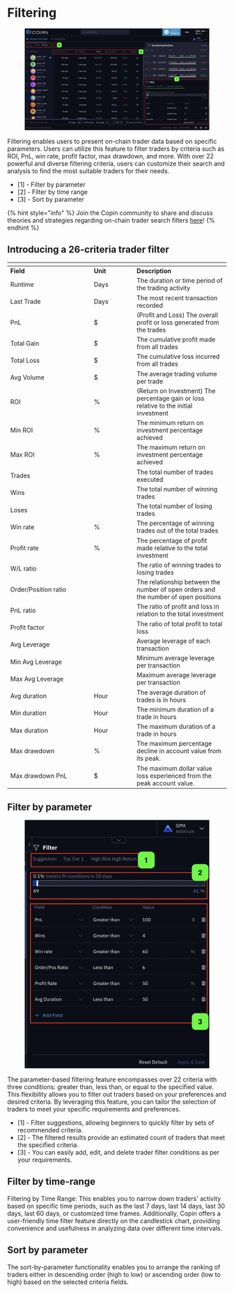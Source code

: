 # Filtering

<figure><img src="../.gitbook/assets/Screen Shot 2023-09-18 at 09.10.02.png" alt=""><figcaption></figcaption></figure>

Filtering enables users to present on-chain trader data based on specific parameters. Users can utilize this feature to filter traders by criteria such as ROI, PnL, win rate, profit factor, max drawdown, and more. With over 22 powerful and diverse filtering criteria, users can customize their search and analysis to find the most suitable traders for their needs.

* \[1] - Filter by parameter
* \[2] - Filter by time range
* \[3] - Sort by parameter

{% hint style="info" %}
Join the Copin community to share and discuss theories and strategies regarding on-chain trader search filters [here](https://t.me/Copin\_io)!
{% endhint %}

## Introducing a 26-criteria trader filter

<table data-header-hidden><thead><tr><th width="178"></th><th width="84.33333333333331"></th><th></th></tr></thead><tbody><tr><td><strong>Field</strong></td><td><strong>Unit</strong></td><td><strong>Description</strong></td></tr><tr><td>Runtime</td><td>Days</td><td>The duration or time period of the trading activity</td></tr><tr><td>Last Trade</td><td>Days</td><td>The most recent transaction recorded</td></tr><tr><td>PnL</td><td>$</td><td>(Profit and Loss) The overall profit or loss generated from the trades</td></tr><tr><td>Total Gain</td><td>$</td><td>The cumulative profit made from all trades</td></tr><tr><td>Total Loss</td><td>$</td><td>The cumulative loss incurred from all trades</td></tr><tr><td>Avg Volume</td><td>$</td><td>The average trading volume per trade</td></tr><tr><td>ROI</td><td>%</td><td>(Return on Investment) The percentage gain or loss relative to the initial investment</td></tr><tr><td>Min ROI</td><td>%</td><td>The minimum return on investment percentage achieved</td></tr><tr><td>Max ROI</td><td>%</td><td>The maximum return on investment percentage achieved</td></tr><tr><td>Trades</td><td></td><td>The total number of trades executed</td></tr><tr><td>Wins</td><td></td><td>The total number of winning trades</td></tr><tr><td>Loses</td><td></td><td>The total number of losing trades</td></tr><tr><td>Win rate</td><td>%</td><td>The percentage of winning trades out of the total trades</td></tr><tr><td>Profit rate</td><td>%</td><td>The percentage of profit made relative to the total investment</td></tr><tr><td>W/L ratio</td><td></td><td>The ratio of winning trades to losing trades</td></tr><tr><td>Order/Position ratio</td><td></td><td>The relationship between the number of open orders and the number of open positions</td></tr><tr><td>PnL ratio</td><td></td><td>The ratio of profit and loss in relation to the total investment</td></tr><tr><td>Profit factor</td><td></td><td>The ratio of total profit to total loss</td></tr><tr><td>Avg Leverage</td><td></td><td>Average leverage of each transaction</td></tr><tr><td>Min Avg Leverage</td><td></td><td>Minimum average leverage per transaction</td></tr><tr><td>Max Avg Leverage</td><td></td><td>Maximum average leverage per transaction</td></tr><tr><td>Avg duration</td><td>Hour</td><td>The average duration of trades is in hours</td></tr><tr><td>Min duration</td><td>Hour</td><td>The minimum duration of a trade in hours</td></tr><tr><td>Max duration</td><td>Hour</td><td>The maximum duration of a trade in hours</td></tr><tr><td>Max drawdown</td><td>%</td><td>The maximum percentage decline in account value from its peak.</td></tr><tr><td>Max drawdown PnL</td><td>$</td><td>The maximum dollar value loss experienced from the peak account value.</td></tr></tbody></table>

## Filter by parameter

<figure><img src="../.gitbook/assets/Screen Shot 2023-09-18 at 09.39.19.png" alt=""><figcaption></figcaption></figure>

The parameter-based filtering feature encompasses over 22 criteria with three conditions: greater than, less than, or equal to the specified value. This flexibility allows you to filter out traders based on your preferences and desired criteria. By leveraging this feature, you can tailor the selection of traders to meet your specific requirements and preferences.

* \[1] - Filter suggestions, allowing beginners to quickly filter by sets of recommended criteria.
* \[2] - The filtered results provide an estimated count of traders that meet the specified criteria.
* \[3] - You can easily add, edit, and delete trader filter conditions as per your requirements.

## Filter by time-range

Filtering by Time Range: This enables you to narrow down traders' activity based on specific time periods, such as the last 7 days, last 14 days, last 30 days, last 60 days, or customized time frames. Additionally, Copin offers a user-friendly time filter feature directly on the candlestick chart, providing convenience and usefulness in analyzing data over different time intervals.

## Sort by parameter

The sort-by-parameter functionality enables you to arrange the ranking of traders either in descending order (high to low) or ascending order (low to high) based on the selected criteria fields.
